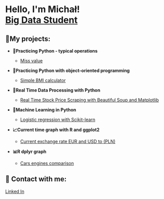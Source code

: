 <h1>Hello, I'm Michał! <br/><a href="https://mwy-dev.github.io/">Big Data Student</a>

<h2>🔭My projects:</h2>

- <b>🐍Practicing Python - typical operations</b>
  - [Miss value](https://github.com/mwy-dev/python-practicing)
  
- <b>🐍Practicing Python with object-oriented programming</b>
  - [Simple BMI calculator](https://github.com/mwy-dev/python-oop)
  
- <b>🐍Real Time Data Processing with Python</b>
  - [Real Time Stock Price Scraping with Beautiful Soup and Matplotlib](https://github.com/mwy-dev/real-time)
  
- <b>🐍Machine Learning in Python</b>
  - [Logistic regression with Scikit-learn]( https://github.com/mwy-dev/scikit)
  
- <b>📈Current time graph with R and ggplot2</b>
  - [Current exchange rate EUR and USD to (PLN) ](https://github.com/mwy-dev/r-graph)
  
- <b>📊R dplyr graph</b>
  - [Cars engines comparison](https://github.com/mwy-dev/r-dplyr)
 
<h2> 🤳 Contact with me:</h2>
<a href="https://www.linkedin.com/in/micha%C5%82-wysocki-498884226/">Linked In</a>

<!--
**mwy-dev/codes** is a ✨ _special_ ✨ repository because its `README.md` (this file) appears on your GitHub profile.
